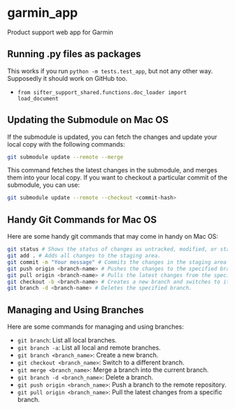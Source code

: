 # garmin_app

Product support web app for Garmin

## Running .py files as packages

This works if you run `python -m tests.test_app`, but not any other way.
Supposedly it should work on GitHub too.

* `from sifter_support_shared.functions.doc_loader import load_document`

## Updating the Submodule on Mac OS

If the submodule is updated, you can fetch the changes and update your local copy with the following commands:

```bash
git submodule update --remote --merge
```

This command fetches the latest changes in the submodule, and merges them into your local copy. If you want to checkout a particular commit of the submodule, you can use:

```bash
git submodule update --remote --checkout <commit-hash>
```

## Handy Git Commands for Mac OS

Here are some handy git commands that may come in handy on Mac OS:

```bash
git status # Shows the status of changes as untracked, modified, or staged.
git add . # Adds all changes to the staging area.
git commit -m "Your message" # Commits the changes in the staging area with a message.
git push origin <branch-name> # Pushes the changes to the specified branch.
git pull origin <branch-name> # Pulls the latest changes from the specified branch.
git checkout -b <branch-name> # Creates a new branch and switches to it.
git branch -d <branch-name> # Deletes the specified branch.
```

## Managing and Using Branches

Here are some commands for managing and using branches:

* `git branch`: List all local branches.
* `git branch -a`: List all local and remote branches.
* `git branch <branch_name>`: Create a new branch.
* `git checkout <branch_name>`: Switch to a different branch.
* `git merge <branch_name>`: Merge a branch into the current branch.
* `git branch -d <branch_name>`: Delete a branch.
* `git push origin <branch_name>`: Push a branch to the remote repository.
* `git pull origin <branch_name>`: Pull the latest changes from a specific branch.
